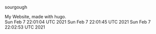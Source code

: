 sourgough

My Website, made with hugo.   
Sun Feb  7 22:01:04 UTC 2021
Sun Feb  7 22:01:45 UTC 2021
Sun Feb  7 22:02:53 UTC 2021
